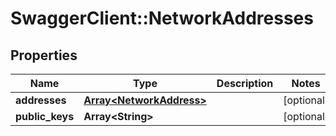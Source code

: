 # SwaggerClient::NetworkAddresses

## Properties
Name | Type | Description | Notes
------------ | ------------- | ------------- | -------------
**addresses** | [**Array&lt;NetworkAddress&gt;**](NetworkAddress.md) |  | [optional] 
**public_keys** | **Array&lt;String&gt;** |  | [optional] 


